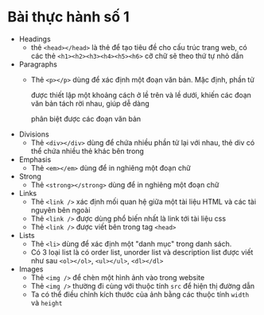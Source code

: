 # Bài thực hành số 1

- Headings
  - thẻ `<head></head>` là thẻ để tạo tiêu đề cho cấu trúc trang web, có các thẻ `<h1><h2><h3><h4><h5><h6>` cỡ chữ sẽ theo thứ tự nhỏ dần
- Paragraphs
  - Thẻ `<p></p>` dùng để xác định một đoạn văn bản. Mặc định, phần tử <p> được thiết lập một khoảng cách ở lề trên và lề dưới, khiến các đoạn văn bản tách rời nhau, giúp dễ dàng
  
    phân biệt được các đoạn văn bản
- Divisions
  - Thẻ `<div></div>` dùng để chứa nhiều phần tử lại với nhau, thẻ div có thể chứa nhiều thẻ khác bên trong
- Emphasis
  - Thẻ `<em></em>` dùng để in nghiêng một đoạn chữ
- Strong
  - Thẻ `<strong></strong>` dùng để in nghiêng một đoạn chữ
- Links
  - Thẻ `<link />` xác định mối quan hệ giữa một tài liệu HTML và các tài nguyên bên ngoài
  - Thẻ `<link />` được dùng phổ biến nhất là link tới tài liệu css
  - Thẻ `<link />` được viết bên trong tag `<head>`
- Lists
  - Thẻ `<li>` dùng để xác định một "danh mục" trong danh sách.
  - Có 3 loại list là có order list, unorder list và description list được viết như sau `<ol></ol>`, `<ul></ul>`, `<dl></dl>`
- Images
  - Thẻ `<img />` để chèn một hình ảnh vào trong website
  - Thẻ `<img />` thường đi cùng với thuộc tính `src` để hiện thị đường dẫn
  - Ta có thể điều chỉnh kích thước của ảnh bằng các thuộc tính `width` và `height`
